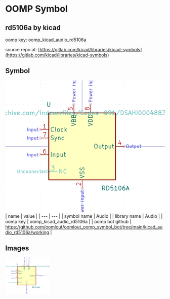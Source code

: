# OOMP Symbol  
## rd5106a  by kicad  
  
oomp key: oomp_kicad_audio_rd5106a  
  
source repo at: [https://gitlab.com/kicad/libraries/kicad-symbols](https://gitlab.com/kicad/libraries/kicad-symbols)  
## Symbol  
  
[![working.png](working_600.png)](working.png)  
| name | value | 
| --- | --- | 
| symbol name | Audio | 
| library name | Audio | 
| oomp key | oomp_kicad_audio_rd5106a | 
| oomp bot github | https://github.com/oomlout/oomlout_oomp_symbol_bot/tree/main/kicad_audio_rd5106a/working | 
## Images  
  
[![working.png](working_140.png)](working.png)  
